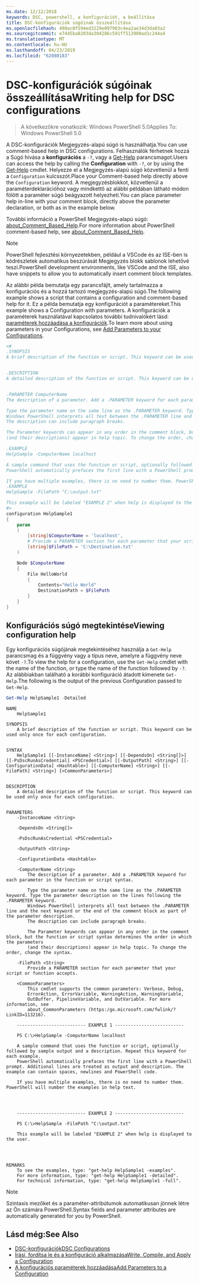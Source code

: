 ```yaml
---
ms.date: 12/12/2018
keywords: DSC, powershell, a konfigurációt, a beállítása
title: DSC-konfigurációk súgóinak összeállítása
ms.openlocfilehash: 498ec0f594ed3229e097903c4ea2ae34d3da03a2
ms.sourcegitcommit: e7445ba8203da304286c591ff513900ad1c244a4
ms.translationtype: MT
ms.contentlocale: hu-HU
ms.lasthandoff: 04/23/2019
ms.locfileid: "62080183"
---
```

# <a name="writing-help-for-dsc-configurations"></a><span data-ttu-id="58cac-103">DSC-konfigurációk súgóinak összeállítása</span><span class="sxs-lookup"><span data-stu-id="58cac-103">Writing help for DSC configurations</span></span>

><span data-ttu-id="58cac-104">A következőkre vonatkozik: Windows PowerShell 5.0</span><span class="sxs-lookup"><span data-stu-id="58cac-104">Applies To: Windows PowerShell 5.0</span></span>

<span data-ttu-id="58cac-105">A DSC-konfigurációk Megjegyzés-alapú súgó is használhatja.</span><span class="sxs-lookup"><span data-stu-id="58cac-105">You can use comment-based help in DSC configurations.</span></span> <span data-ttu-id="58cac-106">Felhasználók férhetnek hozzá a Súgó hívása a **konfigurációs** a `-?`, vagy a [Get-Help](/powershell/module/Microsoft.PowerShell.Core/Get-Help) parancsmagot.</span><span class="sxs-lookup"><span data-stu-id="58cac-106">Users can access the help by calling the **Configuration** with `-?`, or by using the [Get-Help](/powershell/module/Microsoft.PowerShell.Core/Get-Help) cmdlet.</span></span> <span data-ttu-id="58cac-107">Helyezze el a Megjegyzés-alapú súgó közvetlenül a fenti a `Configuration` kulcsszót.</span><span class="sxs-lookup"><span data-stu-id="58cac-107">Place your Comment-based help directly above the `Configuration` keyword.</span></span>
<span data-ttu-id="58cac-108">A megjegyzésblokkot, közvetlenül a paraméterdeklarációhoz vagy mindkettő az alábbi példában látható módon fölött a paraméter súgó beágyazott helyezheti.</span><span class="sxs-lookup"><span data-stu-id="58cac-108">You can place parameter help in-line with your comment block, directly above the parameter declaration, or both as in the example below.</span></span>

<span data-ttu-id="58cac-109">További információ a PowerShell Megjegyzés-alapú súgó: [about_Comment_Based_Help](/powershell/module/microsoft.powershell.core/about/about_comment_based_help).</span><span class="sxs-lookup"><span data-stu-id="58cac-109">For more information about PowerShell comment-based help, see [about_Comment_Based_Help](/powershell/module/microsoft.powershell.core/about/about_comment_based_help).</span></span>

> [!NOTE]
> <span data-ttu-id="58cac-110">PowerShell fejlesztési környezetekben, például a VSCode és az ISE-ben is kódrészletek automatikus beszúrását Megjegyzés blokk sablonok lehetővé teszi.</span><span class="sxs-lookup"><span data-stu-id="58cac-110">PowerShell development environments, like VSCode and the ISE, also have snippets to allow you to automatically insert comment block templates.</span></span>

<span data-ttu-id="58cac-111">Az alábbi példa bemutatja egy parancsfájlt, amely tartalmazza a konfigurációs és a hozzá tartozó megjegyzés-alapú súgó.</span><span class="sxs-lookup"><span data-stu-id="58cac-111">The following example shows a script that contains a configuration and comment-based help for it.</span></span> <span data-ttu-id="58cac-112">Ez a példa bemutatja egy konfigurációt a paramétereket.</span><span class="sxs-lookup"><span data-stu-id="58cac-112">This example shows a Configuration with parameters.</span></span> <span data-ttu-id="58cac-113">A konfigurációk a paraméterek használatával kapcsolatos további tudnivalókért lásd: [paraméterek hozzáadása a konfigurációk](add-parameters-to-a-configuration.md).</span><span class="sxs-lookup"><span data-stu-id="58cac-113">To learn more about using parameters in your Configurations, see [Add Parameters to your Configurations](add-parameters-to-a-configuration.md).</span></span>

```powershell
<#
.SYNOPSIS
A brief description of the function or script. This keyword can be used only once for each configuration.


.DESCRIPTION
A detailed description of the function or script. This keyword can be used only once for each configuration.


.PARAMETER ComputerName
The description of a parameter. Add a .PARAMETER keyword for each parameter in the function or script syntax.

Type the parameter name on the same line as the .PARAMETER keyword. Type the parameter description on the lines following the .PARAMETER keyword.
Windows PowerShell interprets all text between the .PARAMETER line and the next keyword or the end of the comment block as part of the parameter description.
The description can include paragraph breaks.

The Parameter keywords can appear in any order in the comment block, but the function or script syntax determines the order in which the parameters
(and their descriptions) appear in help topic. To change the order, change the syntax.

.EXAMPLE
HelpSample -ComputerName localhost

A sample command that uses the function or script, optionally followed by sample output and a description. Repeat this keyword for each example.
PowerShell automatically prefaces the first line with a PowerShell prompt. Additional lines are treated as output and description. The example can contain spaces, newlines and PowerShell code.

If you have multiple examples, there is no need to number them. PowerShell will number the examples in help text.
.EXAMPLE
HelpSample -FilePath "C:\output.txt"

This example will be labeled "EXAMPLE 2" when help is displayed to the user.
#>
configuration HelpSample1
{
    param
    (
        [string]$ComputerName = 'localhost',
        # Provide a PARAMETER section for each parameter that your script or function accepts.
        [string]$FilePath = 'C:\Destination.txt'
    )

    Node $ComputerName
    {
        File HelloWorld
        {
            Contents="Hello World"
            DestinationPath = $FilePath
        }
    }
}
```

## <a name="viewing-configuration-help"></a><span data-ttu-id="58cac-114">Konfigurációs súgó megtekintése</span><span class="sxs-lookup"><span data-stu-id="58cac-114">Viewing configuration help</span></span>

<span data-ttu-id="58cac-115">Egy konfigurációs súgójának megtekintéséhez használja a `Get-Help` parancsmag és a függvény vagy a típus neve, amelyre a függvény neve követ `-?`.</span><span class="sxs-lookup"><span data-stu-id="58cac-115">To view the help for a configuration, use the `Get-Help` cmdlet with the name of the function, or type the name of the function followed by `-?`.</span></span> <span data-ttu-id="58cac-116">Az alábbiakban található a korábbi konfiguráció átadott kimenete `Get-Help`.</span><span class="sxs-lookup"><span data-stu-id="58cac-116">The following is the output of the previous Configuration passed to `Get-Help`.</span></span>

```powershell
Get-Help HelpSample1 -Detailed
```

```output
NAME
    HelpSample1

SYNOPSIS
    A brief description of the function or script. This keyword can be used only once for each configuration.


SYNTAX
    HelpSample1 [[-InstanceName] <String>] [[-DependsOn] <String[]>] [[-PsDscRunAsCredential] <PSCredential>] [[-OutputPath] <String>] [[-ConfigurationData] <Hashtable>] [[-ComputerName] <String>] [[-FilePath] <String>] [<CommonParameters>]


DESCRIPTION
    A detailed description of the function or script. This keyword can be used only once for each configuration.


PARAMETERS
    -InstanceName <String>

    -DependsOn <String[]>

    -PsDscRunAsCredential <PSCredential>

    -OutputPath <String>

    -ConfigurationData <Hashtable>

    -ComputerName <String>
        The description of a parameter. Add a .PARAMETER keyword for each parameter in the function or script syntax.

        Type the parameter name on the same line as the .PARAMETER keyword. Type the parameter description on the lines following the .PARAMETER keyword.
        Windows PowerShell interprets all text between the .PARAMETER line and the next keyword or the end of the comment block as part of the parameter description.
        The description can include paragraph breaks.

        The Parameter keywords can appear in any order in the comment block, but the function or script syntax determines the order in which the parameters
        (and their descriptions) appear in help topic. To change the order, change the syntax.

    -FilePath <String>
        Provide a PARAMETER section for each parameter that your script or function accepts.

    <CommonParameters>
        This cmdlet supports the common parameters: Verbose, Debug,
        ErrorAction, ErrorVariable, WarningAction, WarningVariable,
        OutBuffer, PipelineVariable, and OutVariable. For more information, see
        about_CommonParameters (https:/go.microsoft.com/fwlink/?LinkID=113216).

    -------------------------- EXAMPLE 1 --------------------------

    PS C:\>HelpSample -ComputerName localhost

    A sample command that uses the function or script, optionally followed by sample output and a description. Repeat this keyword for each example.
    PowerShell automatically prefaces the first line with a PowerShell prompt. Additional lines are treated as output and description. The example can contain spaces, newlines and PowerShell code.

    If you have multiple examples, there is no need to number them. PowerShell will number the examples in help text.




    -------------------------- EXAMPLE 2 --------------------------

    PS C:\>HelpSample -FilePath "C:\output.txt"

    This example will be labeled "EXAMPLE 2" when help is displayed to the user.




REMARKS
    To see the examples, type: "get-help HelpSample1 -examples".
    For more information, type: "get-help HelpSample1 -detailed".
    For technical information, type: "get-help HelpSample1 -full".
```

> [!NOTE]
> <span data-ttu-id="58cac-117">Szintaxis mezőket és a paraméter-attribútumok automatikusan jönnek létre az Ön számára PowerShell.</span><span class="sxs-lookup"><span data-stu-id="58cac-117">Syntax fields and parameter attributes are automatically generated for you by PowerShell.</span></span>

## <a name="see-also"></a><span data-ttu-id="58cac-118">Lásd még:</span><span class="sxs-lookup"><span data-stu-id="58cac-118">See Also</span></span>

- [<span data-ttu-id="58cac-119">DSC-konfigurációk</span><span class="sxs-lookup"><span data-stu-id="58cac-119">DSC Configurations</span></span>](configurations.md)
- [<span data-ttu-id="58cac-120">Írási, fordítsa le és a konfiguráció alkalmazása</span><span class="sxs-lookup"><span data-stu-id="58cac-120">Write, Compile, and Apply a Configuration</span></span>](write-compile-apply-configuration.md)
- [<span data-ttu-id="58cac-121">A konfigurációs paraméterek hozzáadása</span><span class="sxs-lookup"><span data-stu-id="58cac-121">Add Parameters to a Configuration</span></span>](add-parameters-to-a-configuration.md)
